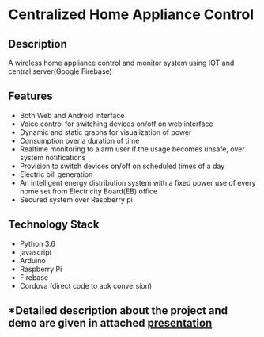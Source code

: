 # Centralized Home Appliance Control

## Description
A wireless home appliance control and monitor system using IOT and central server(Google Firebase)

## Features
* Both Web and Android interface
* Voice control for switching devices on/off on web interface
* Dynamic and static graphs for visualization of power
* Consumption over a duration of time
* Realtime monitoring to alarm user if the usage becomes unsafe, over system notifications
* Provision to switch devices on/off on scheduled times of a day
* Electric bill generation
* An intelligent energy distribution system with a fixed power use of every home set from Electricity Board(EB) office
* Secured system over Raspberry pi

## Technology Stack
* Python 3.6
* javascript
* Arduino
* Raspberry Pi
* Firebase
* Cordova (direct code to apk conversion)

## \*Detailed description about the project and demo are given in attached [presentation](https://github.com/program017/Home_Appliance_Control_SIH_2018/blob/master/Team%20Details/PPT.pdf)
